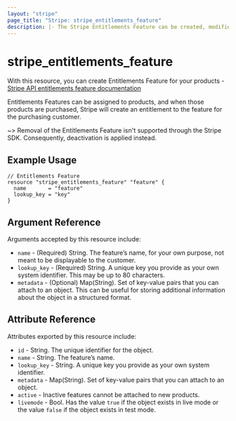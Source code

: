 ```yaml
---
layout: "stripe"
page_title: "Stripe: stripe_entitlements_feature"
description: |- The Stripe Entitlements Feature can be created, modified, and configured by this resource.
---
```


# stripe_entitlements_feature

With this resource, you can create Entitlements Feature for your products - [Stripe API entitlements feature documentation](https://docs.stripe.com/api/entitlements/feature) 

Entitlements Features can be assigned to products, and when those products are purchased, 
Stripe will create an entitlement to the feature for the purchasing customer.

~> Removal of the Entitlements Feature isn't supported through the Stripe SDK. Consequently, deactivation is applied instead.

## Example Usage

```hcl
// Entitlements Feature
resource "stripe_entitlements_feature" "feature" {
  name       = "feature"
  lookup_key = "key"
}
```

## Argument Reference

Arguments accepted by this resource include:

* `name` - (Required) String. The feature’s name, for your own purpose, not meant to be displayable to the customer.
* `lookup_key` - (Required) String. A unique key you provide as your own system identifier. This may be up to 80 characters.
* `metadata` - (Optional) Map(String). Set of key-value pairs that you can attach to an object.
    This can be useful for storing additional information about the object in a structured format.

## Attribute Reference

Attributes exported by this resource include:

* `id` - String. The unique identifier for the object.
* `name` - String. The feature’s name.
* `lookup_key` - String. A unique key you provide as your own system identifier.
* `metadata` - Map(String). Set of key-value pairs that you can attach to an object.
* `active` - Inactive features cannot be attached to new products.
* `livemode` - Bool. Has the value `true` if the object exists in live mode or the value `false`
  if the object exists in test mode.